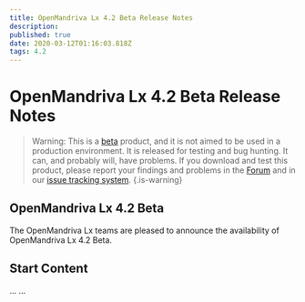 ```yaml
---
title: OpenMandriva Lx 4.2 Beta Release Notes
description: 
published: true
date: 2020-03-12T01:16:03.818Z
tags: 4.2
---
```


# OpenMandriva Lx 4.2 Beta Release Notes

> Warning: This is a [beta](/releases/software-release-life-cycle#beta) product, and it is not aimed to be used in a production environment. It is released for testing and bug hunting. It can, and probably will, have problems. If you download and test this product, please report your findings and problems in the [Forum](http://forum.openmandriva.org/) and in our [issue tracking system](http://issues.openmandriva.org/).
{.is-warning}


## OpenMandriva Lx 4.2 Beta
The OpenMandriva Lx teams are pleased to announce the availability of OpenMandriva Lx 4.2 Beta.

## Start Content
...
... 